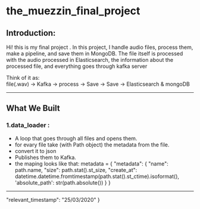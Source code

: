 # the_muezzin_final_project

## Introduction:
Hi! this is my final project . In this project, I handle audio files, process them, make a pipeline, and save them in MongoDB. The file itself is processed with the audio processed in Elasticsearch, the information about the processed file, and everything goes through kafka server 

Think of it as:  
file(.wav) → Kafka → process → Save → Save → Elasticsearch & mongoDB

---

## What We Built

### 1.data_loader :
- A loop that goes through all files and opens them.
- for evary file take (with Path object) the metadata from the file.
- convert it to json
- Publishes them to Kafka.
- the maping looks like that:
   metadata = {
            "metadata": {
                "name": path.name,
                "size": path.stat().st_size,
                "create_at": datetime.datetime.fromtimestamp(path.stat().st_ctime).isoformat(),
                'absolute_path': str(path.absolute())
            }
        }

---




  "relevant_timestamp": "25/03/2020"
}
